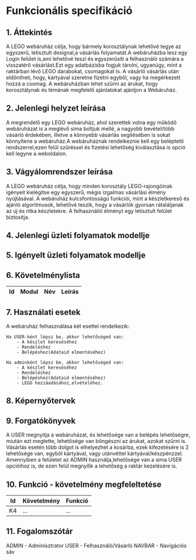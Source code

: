 # Funkcionális specifikáció

## 1. Áttekintés
A LEGO webáruház célja, hogy bármely korosztálynak lehetővé tegye az egyszerű, letisztult designal,a vásárlás folyamatát.A webáruházba lesz egy Login felület is,ami lehetővé teszi és egyszerűsíti a felhasználó számára a visszatérő vásárlást.Ezt egy adatbázisba fogjuk tárolni, ugyanúgy, mint a raktárban lévő LEGO darabokat, csomagokat is. A vásárló vásárlás után eldöntheti, hogy, kártyával szeretne fizetni egyből, vagy ha megérkezett hozzá a csomag. A webáruházban lehet szűrni az árukat, hogy korosztálynak és témának megfelelő ajánlatokat ajánljon a Webáruház.

## 2. Jelenlegi helyzet leírása
A megrendelő egy LEGO webáruház, ahol szerettek volna egy működő webáruházat is a meglévő sima boltjuk mellé, a nagyobb bevétel/több vásárló érdekében, illetve a könnyebb vásárlás segítésében is sokat könnyítene a webáruház.A webáruháznak rendelkeznie kell egy beléptető rendszerrel,ezen felül szűréssel és fizetési lehetőség kiválasztása is opció kell legyne a weboldalon.



## 3. Vágyálomrendszer leírása

A LEGO webáruház célja, hogy minden korosztály LEGO-rajongóinak igényeit kielégítse egy egyszerű, mégis izgalmas vásárlási élmény nyújtásával. A webáruház kulcsfontosságú funkciói, mint a készletkereső és ajánló algoritmusok, lehetővé teszik, hogy a vásárlók gyorsan rátaláljanak az új és ritka készletekre. A felhasználói élményt egy letisztult felület biztosítja.

## 4. Jelenlegi üzleti folyamatok modellje

## 5. Igényelt üzleti folyamatok modellje

## 6. Követelménylista

| Id | Modul | Név | Leírás |
| :---: | --- | --- | --- |

## 7. Használati esetek
A webáruház felhasználása két esettel rendelkezik:

    Ha USER-ként lépsz be, akkor lehetőséged van:
        - A készlet kereséséhez
        - Rendeléshez
        - Belépéshez(Adataid elmentéséhez)
    
    Ha adminként lépsz be, akkor lehetőséged van:
        - A készlet kereséséhez
        - Rendeléshez
        - Belépéshez(Adataid elmentéséhez)
        - LEGO hozzáadásához,elvételéhez.

## 8. Képernyőtervek

## 9. Forgatókönyvek
A USER megnyitja a webáruházat, és lehetősége van a belépés lehetőségre, miután ezt megtette, lehetősége van böngészni az árukat, azokat szűrni is. Vásárlás esetén több dolgot is elhelyezhet a kosárba, ezek kifezetésére is 2 lehetősége van, egyből kártyával, vagy utánvéttel kártyával/készpénzzel.
Amennyiben a felületet az ADMIN használja,lehetősége van a sima USER opcióihoz is, de ezen felül megnyílik a lehetőség a raktár kezelésére is. 
## 10. Funkció - követelmény megfeleltetése

| Id | Követelmény | Funkció |
| :---: | --- | --- |
| K4 | ... | ... |

## 11. Fogalomszótár
ADMIN   -    Adminisztrátor
USER    -    Felhasználó/Vásárló
NAVBAR  -    Navigációs sáv
